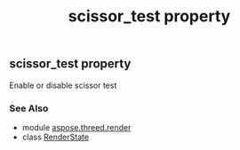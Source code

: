 ﻿---
title: scissor_test property
second_title: Aspose.3D for Python via .NET API References
description: 
type: docs
weight: 150
url: /python-net/aspose.threed.render/renderstate/scissor_test/
is_root: false
---

## scissor_test property


Enable or disable scissor test

### See Also
* module [aspose.threed.render](../../)
* class [RenderState](/3d/python-net/aspose.threed.render/renderstate)
